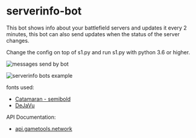 # serverinfo-bot

This bot shows info about your battlefield servers and updates it every 2 minutes,
this bot can also send updates when the status of the server changes.

Change the config on top of s1.py and run s1.py with python 3.6 or higher.

![messages send by bot](https://media.discordapp.net/attachments/722532776523464725/828958877071966267/unknown.png)

![serverinfo bots example](https://cdn.discordapp.com/attachments/722532776523464725/828955160336269332/unknown.png)

fonts used:
- [Catamaran - semibold](https://fonts.google.com/specimen/Catamaran?preview.text=CQ&preview.text_type=custom)
- [DeJaVu](https://dejavu-fonts.github.io/)


API Documentation:
- [api.gametools.network](https://api.gametools.network/docs)
